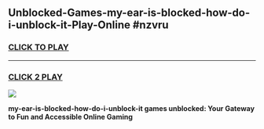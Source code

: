 
## Unblocked-Games-my-ear-is-blocked-how-do-i-unblock-it-Play-Online #nzvru
<h3>
<a href="https://news.freeplayer.one?title=my-ear-is-blocked-how-do-i-unblock-it&ref=3">CLICK TO PLAY</a></h3>
<hr>

<h3>
<a href="https://news.freeplayer.one?title=my-ear-is-blocked-how-do-i-unblock-it&ref=3">CLICK 2 PLAY</a>
  
</h3>

<a href="https://news.freeplayer.one?title=my-ear-is-blocked-how-do-i-unblock-it&ref=3"><img src="https://clearcache.store/games.png"></a>


**my-ear-is-blocked-how-do-i-unblock-it games unblocked: Your Gateway to Fun and Accessible Online Gaming**

